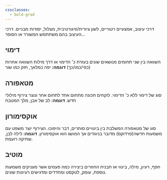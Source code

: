 ```yaml
---
cssclasses:
  - bold-grad
---
```

דרכי עיצוב, אמצעיים רטוריים, לשון ציורית/פיגורטיבית, מצלול, יסודות מבניים.
דרכי העיצוב בהם משתתמש המשורר או הסופר...

## דימוי
השוואה בין שני תחומים מנושאים שונים בעזרת כ' הדימוי או דרך מילות השוואה אחרות (כפי/כמו/כך)
**דוגמה:** יפה כמלאך, חזק כמו שור

## מטאפורה
סוג של דימוי ללא כ' הדימוי.
לוקחים תכונה מתחום אחד לתחום אחר ונוצר צירוף מילולי חדש.
**דוגמה:** לב של אבן, מלך המטבח

## אוקסימורון
סוג של מטאפורה המשלבת בין ביטויים סותרים, דבר והיפוכו.
הצירוף יוצר משפט עם משמעות חדשה(פרדוקס) מדובר בניגודים אך המושג הוא אוקסימורון.
**דוגמה:** לילה לבן, שתיקה רועמת.

## מוטיב
חפף, רעיון, מילה, ביטוי או תבנית החוזרים ביצירה כמה פעמים אשר מעניקים משמעות נוספת, עומק, לטקסט ומחדדים ומדגישים רעיונות שונים.
